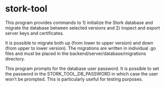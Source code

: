 # stork-tool

This program provides commands to 1) initialize the Stork database and migrate the
database between selected versions and 2) inspect and export server keys and certificates.

It is possible to migrate both up (from lower to upper version) and
down (from upper to lower version). The migrations are written in
individual .go files and must be placed in the
backend/server/database/migrations directory.

This program prompts for the database user password. It is possible to set
the password in the STORK_TOOL_DB_PASSWORD in which case the user won't be
prompted. This is particularly useful for testing purposes.
